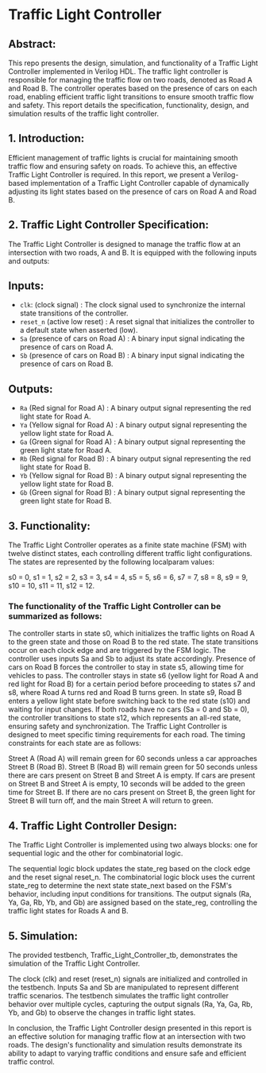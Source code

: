 # Traffic Light Controller

## Abstract:
This repo presents the design, simulation, and functionality of a Traffic Light Controller implemented in Verilog HDL. The traffic light controller is responsible for managing the traffic flow on two roads, denoted as Road A and Road B. The controller operates based on the presence of cars on each road, enabling efficient traffic light transitions to ensure smooth traffic flow and safety. This report details the specification, functionality, design, and simulation results of the traffic light controller.

## 1. Introduction:
Efficient management of traffic lights is crucial for maintaining smooth traffic flow and ensuring safety on roads. To achieve this, an effective Traffic Light Controller is required. In this report, we present a Verilog-based implementation of a Traffic Light Controller capable of dynamically adjusting its light states based on the presence of cars on Road A and Road B.

## 2. Traffic Light Controller Specification:
The Traffic Light Controller is designed to manage the traffic flow at an intersection with two roads, A and B. It is equipped with the following inputs and outputs:

## Inputs:
- `clk`: (clock signal) : The clock signal used to synchronize the internal state transitions of the controller.
- `reset_n` (active low reset) : A reset signal that initializes the controller to a default state when asserted (low).
- `Sa` (presence of cars on Road A) : A binary input signal indicating the presence of cars on Road A.
- `Sb` (presence of cars on Road B) : A binary input signal indicating the presence of cars on Road B.
## Outputs:
- `Ra` (Red signal for Road A) : A binary output signal representing the red light state for Road A.
- `Ya` (Yellow signal for Road A) : A binary output signal representing the yellow light state for Road A.
- `Ga` (Green signal for Road A) : A binary output signal representing the green light state for Road A.
- `Rb` (Red signal for Road B) : A binary output signal representing the red light state for Road B.
- `Yb` (Yellow signal for Road B) : A binary output signal representing the yellow light state for Road B.
- `Gb` (Green signal for Road B) : A binary output signal representing the green light state for Road B.
## 3. Functionality:
The Traffic Light Controller operates as a finite state machine (FSM) with twelve distinct states, each controlling different traffic light configurations. The states are represented by the following localparam values:

s0 = 0, s1 = 1, s2 = 2, s3 = 3, s4 = 4, s5 = 5, s6 = 6, s7 = 7, s8 = 8, s9 = 9, s10 = 10, s11 = 11, s12 = 12.

### The functionality of the Traffic Light Controller can be summarized as follows:

The controller starts in state s0, which initializes the traffic lights on Road A to the green state and those on Road B to the red state.
The state transitions occur on each clock edge and are triggered by the FSM logic.
The controller uses inputs Sa and Sb to adjust its state accordingly. Presence of cars on Road B forces the controller to stay in state s5, allowing time for vehicles to pass.
The controller stays in state s6 (yellow light for Road A and red light for Road B) for a certain period before proceeding to states s7 and s8, where Road A turns red and Road B turns green.
In state s9, Road B enters a yellow light state before switching back to the red state (s10) and waiting for input changes.
If both roads have no cars (Sa = 0 and Sb = 0), the controller transitions to state s12, which represents an all-red state, ensuring safety and synchronization.
The Traffic Light Controller is designed to meet specific timing requirements for each road. The timing constraints for each state are as follows:

Street A (Road A) will remain green for 60 seconds unless a car approaches Street B (Road B).
Street B (Road B) will remain green for 50 seconds unless there are cars present on Street B and Street A is empty.
If cars are present on Street B and Street A is empty, 10 seconds will be added to the green time for Street B.
If there are no cars present on Street B, the green light for Street B will turn off, and the main Street A will return to green.
## 4. Traffic Light Controller Design:
The Traffic Light Controller is implemented using two always blocks: one for sequential logic and the other for combinatorial logic.

The sequential logic block updates the state_reg based on the clock edge and the reset signal reset_n.
The combinatorial logic block uses the current state_reg to determine the next state state_next based on the FSM's behavior, including input conditions for transitions.
The output signals (Ra, Ya, Ga, Rb, Yb, and Gb) are assigned based on the state_reg, controlling the traffic light states for Roads A and B.
## 5. Simulation:
The provided testbench, Traffic_Light_Controller_tb, demonstrates the simulation of the Traffic Light Controller.

The clock (clk) and reset (reset_n) signals are initialized and controlled in the testbench.
Inputs Sa and Sb are manipulated to represent different traffic scenarios.
The testbench simulates the traffic light controller behavior over multiple cycles, capturing the output signals (Ra, Ya, Ga, Rb, Yb, and Gb) to observe the changes in traffic light states.

In conclusion, the Traffic Light Controller design presented in this report is an effective solution for managing traffic flow at an intersection with two roads. The design's functionality and simulation results demonstrate its ability to adapt to varying traffic conditions and ensure safe and efficient traffic control.

